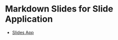# Markdown Slides for Slide Application
- [Slides App](https://mchinnappan100.github.io/pages2/apps/slides/slides.html)
